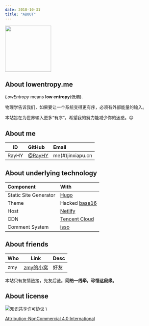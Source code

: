 ```yaml
---
date: 2018-10-31
title: "ABOUT"
---
```


<img src="/favicon.svg" width="150" height="150"/>

## About lowentropy.me

*LowEntropy* means **low entropy**(低熵).

物理学告诉我们，如果要让一个系统变得更有序，必须有外部能量的输入。

本站旨在为世界输入更多“有序”。希望我的努力能减少你的迷惑。:blush:

## About me

| ID    | GitHub                              | Email            |
| ----- | :---------------------------------- | :----------------|
| RayHY | [@RayHY](https://github.com/RayHY/) | me(#)jinxiapu.cn |

## About underlying technology

| Component             | With                                                            |
| :-------------------- | :-------------------------------------------------------------- |
| Static Site Generator | [Hugo](https://gohugo.io/)                                      |
| Theme                 | Hacked [base16](https://github.com/htdvisser/hugo-base16-theme) |
| Host                  | [Netlify](https://www.netlify.com/)                             |
| CDN                   | [Tencent Cloud](https://cloud.tencent.com/)                     |
| Comment System        | [isso](https://posativ.org/isso/)                               |

## About friends

| Who | Link                                 | Desc |
| --- | ------------------------------------ | ---- |
| zmy | [zmy的小窝](https://blog.zmyme.com/) | 好友 |

本站只有友情链接，先友后链。**网络一线牵，珍惜这段缘。**

## About license

![知识共享许可协议](https://lowentropy.jinxiapu.cn/img/creativecommons.png) \

[Attribution-NonCommercial 4.0 International](http://creativecommons.org/licenses/by-nc/4.0/)
